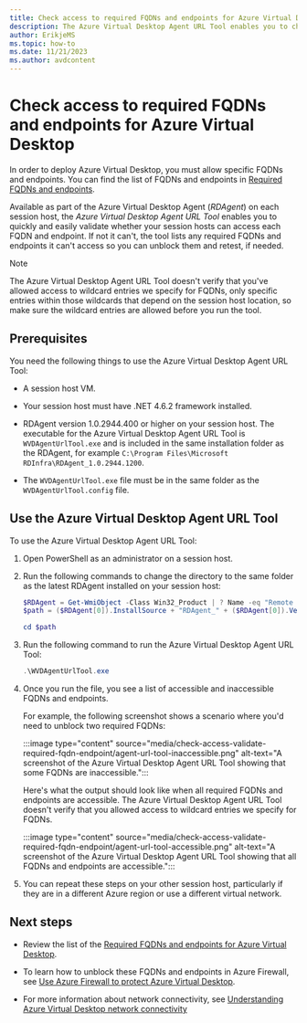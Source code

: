 ```yaml
---
title: Check access to required FQDNs and endpoints for Azure Virtual Desktop
description: The Azure Virtual Desktop Agent URL Tool enables you to check that your session host virtual machines can access the required FQDNs and endpoints to ensure Azure Virtual Desktop works as intended.
author: ErikjeMS
ms.topic: how-to
ms.date: 11/21/2023
ms.author: avdcontent
---
```


# Check access to required FQDNs and endpoints for Azure Virtual Desktop

In order to deploy Azure Virtual Desktop, you must allow specific FQDNs and endpoints. You can find the list of FQDNs and endpoints in [Required FQDNs and endpoints](required-fqdn-endpoint.md).

Available as part of the Azure Virtual Desktop Agent (*RDAgent*) on each session host, the *Azure Virtual Desktop Agent URL Tool* enables you to quickly and easily validate whether your session hosts can access each FQDN and endpoint. If not it can't, the tool lists any required FQDNs and endpoints it can't access so you can unblock them and retest, if needed.

> [!NOTE]
> The Azure Virtual Desktop Agent URL Tool doesn't verify that you've allowed access to wildcard entries we specify for FQDNs, only specific entries within those wildcards that depend on the session host location, so make sure the wildcard entries are allowed before you run the tool.

## Prerequisites

You need the following things to use the Azure Virtual Desktop Agent URL Tool:

- A session host VM.

- Your session host must have .NET 4.6.2 framework installed.

- RDAgent version 1.0.2944.400 or higher on your session host. The executable for the Azure Virtual Desktop Agent URL Tool is `WVDAgentUrlTool.exe` and is included in the same installation folder as the RDAgent, for example `C:\Program Files\Microsoft RDInfra\RDAgent_1.0.2944.1200`.

- The `WVDAgentUrlTool.exe` file must be in the same folder as the `WVDAgentUrlTool.config` file.

## Use the Azure Virtual Desktop Agent URL Tool

To use the Azure Virtual Desktop Agent URL Tool:

1. Open PowerShell as an administrator on a session host.

1. Run the following commands to change the directory to the same folder as the latest RDAgent installed on your session host:

   ```powershell
   $RDAgent = Get-WmiObject -Class Win32_Product | ? Name -eq "Remote Desktop Services Infrastructure Agent" | Sort-Object Version -Descending
   $path = ($RDAgent[0]).InstallSource + "RDAgent_" + ($RDAgent[0]).Version
   
   cd $path
   ```

1. Run the following command to run the Azure Virtual Desktop Agent URL Tool:

   ```powershell
   .\WVDAgentUrlTool.exe
   ```
 
1. Once you run the file, you see a list of accessible and inaccessible FQDNs and endpoints.

   For example, the following screenshot shows a scenario where you'd need to unblock two required FQDNs:

   :::image type="content" source="media/check-access-validate-required-fqdn-endpoint/agent-url-tool-inaccessible.png" alt-text="A screenshot of the Azure Virtual Desktop Agent URL Tool showing that some FQDNs are inaccessible.":::

   Here's what the output should look like when all required FQDNs and endpoints are accessible. The Azure Virtual Desktop Agent URL Tool doesn't verify that you allowed access to wildcard entries we specify for FQDNs. 

   :::image type="content" source="media/check-access-validate-required-fqdn-endpoint/agent-url-tool-accessible.png" alt-text="A screenshot of the Azure Virtual Desktop Agent URL Tool showing that all FQDNs and endpoints are accessible.":::

1. You can repeat these steps on your other session host, particularly if they are in a different Azure region or use a different virtual network.

## Next steps

- Review the list of the [Required FQDNs and endpoints for Azure Virtual Desktop](required-fqdn-endpoint.md).

- To learn how to unblock these FQDNs and endpoints in Azure Firewall, see [Use Azure Firewall to protect Azure Virtual Desktop](../firewall/protect-azure-virtual-desktop.md).

- For more information about network connectivity, see [Understanding Azure Virtual Desktop network connectivity](network-connectivity.md)
